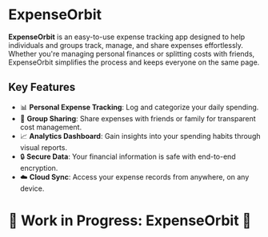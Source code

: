 # ExpenseOrbit

**ExpenseOrbit** is an easy-to-use expense tracking app designed to help individuals and groups track, manage, and share expenses effortlessly. Whether you're managing personal finances or splitting costs with friends, ExpenseOrbit simplifies the process and keeps everyone on the same page.

## Key Features

- 📊 **Personal Expense Tracking**: Log and categorize your daily spending.
- 👥 **Group Sharing**: Share expenses with friends or family for transparent cost management.
- 📈 **Analytics Dashboard**: Gain insights into your spending habits through visual reports.
- 🔒 **Secure Data**: Your financial information is safe with end-to-end encryption.
- ☁️ **Cloud Sync**: Access your expense records from anywhere, on any device.

# 🚧 Work in Progress: ExpenseOrbit 🚧